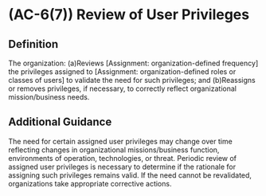 
# (AC-6(7)) Review of User Privileges

## Definition

The organization: 
(a)Reviews [Assignment: organization-defined frequency] the privileges assigned to [Assignment: organization-defined roles or classes of users] to validate the need for such privileges; and
(b)Reassigns or removes privileges, if necessary, to correctly reflect organizational mission/business needs.

## Additional Guidance

The need for certain assigned user privileges may change over time reflecting changes in organizational missions/business function, environments of operation, technologies, or threat. Periodic review of assigned user privileges is necessary to determine if the rationale for assigning such privileges remains valid. If the need cannot be revalidated, organizations take appropriate corrective actions.

